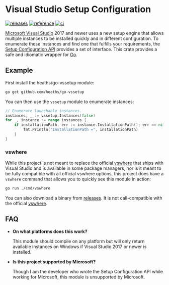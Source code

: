 # Visual Studio Setup Configuration

[![releases](https://img.shields.io/github/v/release/heaths/go-vssetup.svg?logo=github)](https://github.com/heaths/go-vssetup/releases/latest)
[![reference](https://pkg.go.dev/badge/github.com/heaths/go-vssetup.svg)](https://pkg.go.dev/github.com/heaths/go-vssetup?GOOS=windows)
[![ci](https://github.com/heaths/go-vssetup/actions/workflows/ci.yml/badge.svg)](https://github.com/heaths/go-vssetup/actions/workflows/ci.yml)

[Microsoft Visual Studio](https://visualstudio.microsoft.com) 2017 and newer uses a new setup engine that allows multiple instances to be installed quickly and in different configuration. To enumerate these instances and find one that fulfills your requirements, the [Setup Configuration API](https://devblogs.microsoft.com/setup/documentation-available-for-the-setup-configuration-api) provides a set of interface. This crate provides a safe and idiomatic wrapper for [Go](https://golang.org).

## Example

First install the heaths/go-vssetup module:

```bash
go get github.com/heaths/go-vssetup
```

You can then use the `vssetup` module to enumerate instances:

```go
// Enumerate launchable instances.
instances, _ := vssetup.Instances(false)
for _, instance := range instances {
    if installationPath, err := instance.InstallationPath(); err == nil {
        fmt.Println("InstallationPath =", installationPath)
    }
}
```

### vswhere

While this project is not meant to replace the official [vswhere] that ships with Visual Studio and is available in some package managers, nor is it meant to be fully compatible with all official vswhere options, this project does have a `vswhere` command that allows you to quickly see this module in action:

```bash
go run ./cmd/vswhere
```

You can also download a binary from [releases](https://github.com/heaths/go-vssetup/releases). It is not call-compatible with the official [vswhere].

## FAQ

* **On what platforms does this work?**

  This module should compile on any platform but will only return available instances on Windows if Visual Studio 2017 or newer is installed.

* **Is this project supported by Microsoft?**

  Though I am the developer who wrote the Setup Configuration API while working for Microsoft, this module is unsupported by Microsoft.

[vswhere]: https://github.com/microsoft/vswhere
